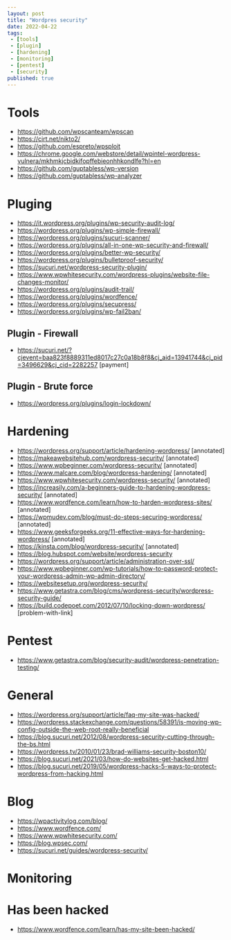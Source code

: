```yaml
---
layout: post
title: "Wordpres security"
date: 2022-04-22
tags:
 - [tools]
 - [plugin]
 - [hardening]
 - [monitoring]
 - [pentest]
 - [security]
published: true
---
```


# Tools
- https://github.com/wpscanteam/wpscan 
- https://cirt.net/nikto2/
- https://github.com/espreto/wpsploit
- https://chrome.google.com/webstore/detail/wpintel-wordpress-vulnera/mkhmkjcbidkifopffebieonhhkondlfe?hl=en
- https://github.com/guptabless/wp-version
- https://github.com/guptabless/wp-analyzer


# Pluging
- https://it.wordpress.org/plugins/wp-security-audit-log/
- https://wordpress.org/plugins/wp-simple-firewall/
- https://wordpress.org/plugins/sucuri-scanner/
- https://wordpress.org/plugins/all-in-one-wp-security-and-firewall/
- https://wordpress.org/plugins/better-wp-security/
- https://wordpress.org/plugins/bulletproof-security/
- https://sucuri.net/wordpress-security-plugin/
- https://www.wpwhitesecurity.com/wordpress-plugins/website-file-changes-monitor/
- https://wordpress.org/plugins/audit-trail/
- https://wordpress.org/plugins/wordfence/
- https://wordpress.org/plugins/secupress/
- https://wordpress.org/plugins/wp-fail2ban/



## Plugin - Firewall
- https://sucuri.net/?cjevent=baa823f8889311ed8017c27c0a18b8f8&cj_aid=13941744&cj_pid=3496629&cj_cid=2282257 [payment]

## Plugin - Brute force 
- https://wordpress.org/plugins/login-lockdown/

# Hardening
- https://wordpress.org/support/article/hardening-wordpress/ [annotated]
- https://makeawebsitehub.com/wordpress-security/ [annotated]
- https://www.wpbeginner.com/wordpress-security/ [annotated]
- https://www.malcare.com/blog/wordpress-hardening/ [annotated]
- https://www.wpwhitesecurity.com/wordpress-security/ [annotated]
- https://increasily.com/a-beginners-guide-to-hardening-wordpress-security/ [annotated]
- https://www.wordfence.com/learn/how-to-harden-wordpress-sites/ [annotated]
- https://wpmudev.com/blog/must-do-steps-securing-wordpress/ [annotated]
- https://www.geeksforgeeks.org/11-effective-ways-for-hardening-wordpress/ [annotated]
- https://kinsta.com/blog/wordpress-security/ [annotated]
- https://blog.hubspot.com/website/wordpress-security
- https://wordpress.org/support/article/administration-over-ssl/
- https://www.wpbeginner.com/wp-tutorials/how-to-password-protect-your-wordpress-admin-wp-admin-directory/
- https://websitesetup.org/wordpress-security/
- https://www.getastra.com/blog/cms/wordpress-security/wordpress-security-guide/
- https://build.codepoet.com/2012/07/10/locking-down-wordpress/ [problem-with-link]

# Pentest
- https://www.getastra.com/blog/security-audit/wordpress-penetration-testing/

# General 
- https://wordpress.org/support/article/faq-my-site-was-hacked/
- https://wordpress.stackexchange.com/questions/58391/is-moving-wp-config-outside-the-web-root-really-beneficial
- https://blog.sucuri.net/2012/08/wordpress-security-cutting-through-the-bs.html
- https://wordpress.tv/2010/01/23/brad-williams-security-boston10/
- https://blog.sucuri.net/2021/03/how-do-websites-get-hacked.html
- https://blog.sucuri.net/2019/05/wordpress-hacks-5-ways-to-protect-wordpress-from-hacking.html

# Blog
- https://wpactivitylog.com/blog/
- https://www.wordfence.com/
- https://www.wpwhitesecurity.com/
- https://blog.wpsec.com/
- https://sucuri.net/guides/wordpress-security/

# Monitoring

# Has been hacked
- https://www.wordfence.com/learn/has-my-site-been-hacked/